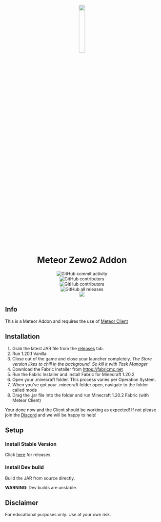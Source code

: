 <p align="center">
<img src="https://raw.githubusercontent.com/Dark-Developments/Zewo2-Addon/master/src/main/resources/assets/zewo2/icon.png" width="20%"/>
</p>

<h1 align="center">Meteor Zewo2 Addon</h1>

<div align="center" style="display: grid; place-items: center;">
    <img alt="GitHub commit activity" src="https://img.shields.io/github/commit-activity/w/Dark-Developments/Zewo2-Addon?color=black"> <img alt="GitHub contributors" src="https://img.shields.io/github/contributors/Dark-Developments/Zewo2-MeteorAddon?color=black&label=Developers">
<img alt="GitHub contributors" src="https://img.shields.io/github/v/release/Dark-Developments/Zewo2-Addon?display_name=tag&include_prereleases&color=black">
    <img alt="GitHub all releases" src="https://img.shields.io/github/downloads/Dark-Developments/Zewo2-Addon/total?color=black">

<div align="center">
  <a href="https://discord.gg/kja3YYV7R9"><img src="https://invidget.switchblade.xyz/kja3YYV7R9"></a>
</div>

</div>

## Info
This is a Meteor Addon and requires the use of [Meteor Client](https://meteorclient.com/)

## Installation
1. Grab the latest JAR file from the [releases](https://github.com/Dark-Developments/Zewo2-Addon/releases) tab.
2. Run 1.20.1 Vanilla
3. Close out of the game and close your launcher completely. *The Store version likes to chill in the background. So kill it with Task Manager*
4. Download the Fabric Installer from https://fabricmc.net
5. Run the Fabric Installer and install Fabric for Minecraft 1.20.2
7. Open your .minecraft folder. This process varies per Operation System.
8. When you've got your .minecraft folder open, navigate to the folder called mods
9. Drag the .jar file into the folder and run Minecraft 1.20.2 Fabric (with Meteor Client)

Your done now and the Client should be working as expected! If not please join the [Discord](https://discord.gg/kja3YYV7R9) and we will be happy to help!

## Setup

### Install Stable Version
Click [here](https://github.com/Dark-Developments/Zewo2-Addon/releases) for releases

### Install Dev build
Build the JAR from source directly.

**WARNING**: Dev builds are unstable.

## Disclaimer
For educational purposes only. Use at your own risk.
